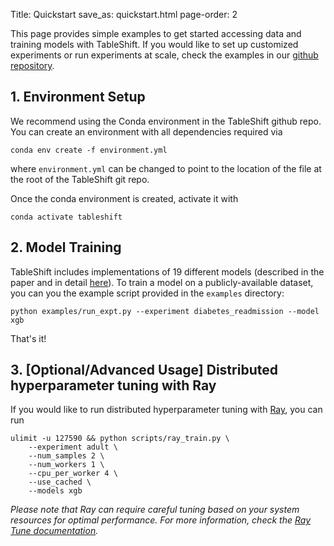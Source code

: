 Title: Quickstart
save_as: quickstart.html
page-order: 2

This page provides simple examples to get started accessing data and training models with TableShift. If you would like to set up customized experiments or run experiments at scale, check the examples in our [github repository](https://github.com/jpgard/tableshift).

## 1. Environment Setup

We recommend using the Conda environment in the TableShift github repo. You can create an environment with all dependencies required via

``` 
conda env create -f environment.yml
```

where `environment.yml` can be changed to point to the location of the file at the root of the TableShift git repo.

Once the conda environment is created, activate it with

``` 
conda activate tableshift
```

## 2. Model Training
    
TableShift includes implementations of 19 different models (described in the paper and in detail  [here]()). To train a model on a publicly-available dataset, you can you the example script provided in the `examples` directory:

``` 
python examples/run_expt.py --experiment diabetes_readmission --model xgb
```

That's it!

## 3. [Optional/Advanced Usage] Distributed hyperparameter tuning with Ray

 If you would like to run distributed hyperparameter tuning with [Ray](https://www.ray.io/ray-tune), you can run

```
ulimit -u 127590 && python scripts/ray_train.py \
	--experiment adult \
	--num_samples 2 \
	--num_workers 1 \
	--cpu_per_worker 4 \
	--use_cached \
	--models xgb
```

*Please note that Ray can require careful tuning based on your system resources for optimal performance. For more information, check the [Ray Tune documentation](https://docs.ray.io/en/latest/tune/index.html).*